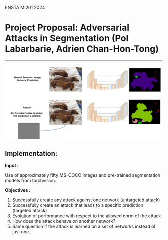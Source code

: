 ENSTA MI201 2024

# Project Proposal: Adversarial Attacks in Segmentation (Pol Labarbarie, Adrien Chan-Hon-Tong)
---------------------------------------------------------------------------------------------------------------------
![Goal](Presentation.png)

## Implementation:

**Input :**

Use of approximately fifty MS-COCO images and pre-trained segmentation models from torchvision.


**Objectives :**

1. Successfully create any attack against one network (untargeted attack)
2. Successfully create an attack that leads to a specific prediction (targeted attack)
3. Evolution of performance with respect to the allowed norm of the attack
4. How does the attack behave on another network?
5. Same question if the attack is learned on a set of networks instead of just one.
